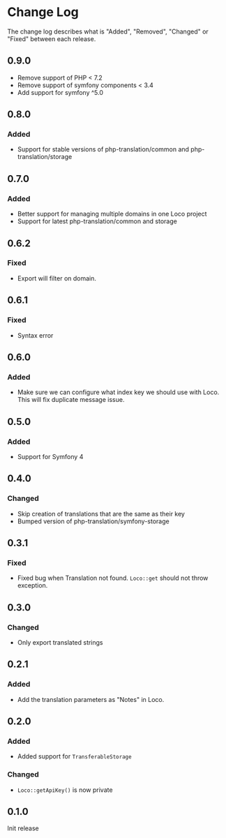 # Change Log

The change log describes what is "Added", "Removed", "Changed" or "Fixed" between each release.

## 0.9.0

- Remove support of PHP < 7.2
- Remove support of symfony components < 3.4
- Add support for symfony ^5.0

## 0.8.0

### Added

- Support for stable versions of php-translation/common and php-translation/storage

## 0.7.0

### Added

- Better support for managing multiple domains in one Loco project
- Support for latest php-translation/common and storage

## 0.6.2

### Fixed

- Export will filter on domain.

## 0.6.1

### Fixed

- Syntax error

## 0.6.0

### Added

- Make sure we can configure what index key we should use with Loco. This will fix duplicate message issue.  

## 0.5.0

### Added

- Support for Symfony 4

## 0.4.0

### Changed

- Skip creation of translations that are the same as their key 
- Bumped version of php-translation/symfony-storage

## 0.3.1

### Fixed

- Fixed bug when Translation not found. `Loco::get` should not throw exception.

## 0.3.0

### Changed

- Only export translated strings

## 0.2.1

### Added

- Add the translation parameters as "Notes" in Loco.

## 0.2.0

### Added

- Added support for `TransferableStorage`

### Changed

- `Loco::getApiKey()` is now private

## 0.1.0

Init release
